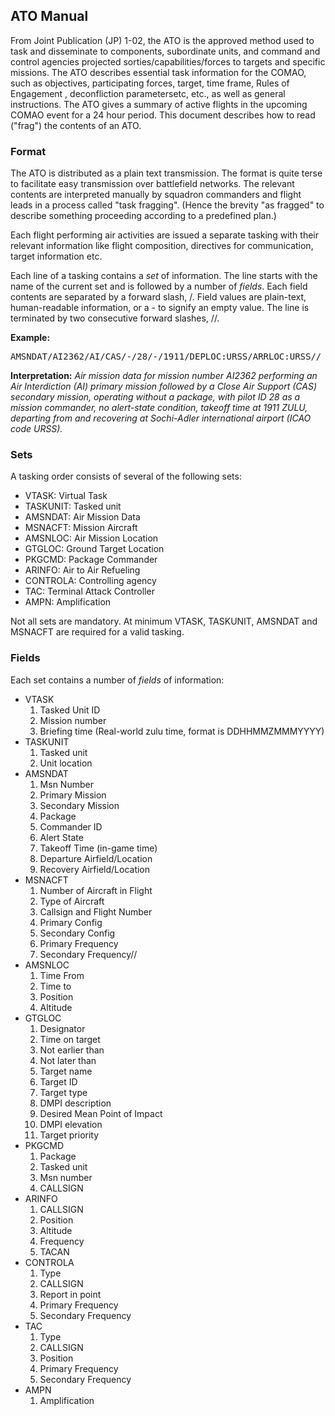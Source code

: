 <div id="column">

<div id="content">

<div id="pageContent">

## ATO Manual

From Joint Publication (JP) 1-02, the ATO is the approved method used to task and disseminate to components, subordinate units, and command and control agencies projected sorties/capabilities/forces to targets and specific missions.  The ATO describes essential task information for the COMAO, such as objectives, participating forces, target, time frame, Rules of Engagement , deconfliction parametersetc, etc., as well as general instructions. The ATO gives a summary of active flights in the upcoming COMAO event for a 24 hour period. This document describes how to read ("frag") the contents of an ATO.

### Format

The ATO is distributed as a plain text transmission. The format is quite terse to facilitate easy transmission over battlefield networks. The relevant contents are interpreted manually by squadron commanders and flight leads in a process called "task fragging". (Hence the brevity "as fragged" to describe something proceeding according to a predefined plan.)

Each flight performing air activities are issued a separate tasking with their relevant information like flight composition, directives for communication, target information etc.

Each line of a tasking contains a _set_ of information. The line starts with the name of the current set and is followed by a number of _fields_. Each field contents are separated by a forward slash, /. Field values are plain-text, human-readable information, or a - to signify an empty value. The line is terminated by two consecutive forward slashes, //.

**Example:**

<pre>AMSNDAT/AI2362/AI/CAS/-/28/-/1911/DEPLOC:URSS/ARRLOC:URSS//</pre>

**Interpretation:** _Air mission data for mission number AI2362 performing an Air Interdiction (AI) primary mission followed by a Close Air Support (CAS) secondary mission, operating without a package, with pilot ID 28 as a mission commander, no alert-state condition, takeoff time at 1911 ZULU, departing from and recovering at Sochi-Adler international airport (ICAO code URSS)._

### Sets

A tasking order consists of several of the following sets:

*   VTASK: Virtual Task
*   TASKUNIT: Tasked unit
*   AMSNDAT: Air Mission Data
*   MSNACFT: Mission Aircraft
*   AMSNLOC: Air Mission Location
*   GTGLOC: Ground Target Location
*   PKGCMD: Package Commander
*   ARINFO: Air to Air Refueling
*   CONTROLA: Controlling agency
*   TAC: Terminal Attack Controller
*   AMPN: Amplification

Not all sets are mandatory. At minimum VTASK, TASKUNIT, AMSNDAT and MSNACFT are required for a valid tasking.

### Fields

Each set contains a number of _fields_ of information:

*   VTASK
    1.  Tasked Unit ID
    2.  Mission number
    3.  Briefing time (Real-world zulu time, format is DDHHMMZMMMYYYY)
*   TASKUNIT
    1.  Tasked unit
    2.  Unit location
*   AMSNDAT
    1.  Msn Number
    2.  Primary Mission
    3.  Secondary Mission
    4.  Package
    5.  Commander ID
    6.  Alert State
    7.  Takeoff Time (in-game time)
    8.  Departure Airfield/Location
    9.  Recovery Airfield/Location
*   MSNACFT
    1.  Number of Aircraft in Flight
    2.  Type of Aircraft
    3.  Callsign and Flight Number
    4.  Primary Config
    5.  Secondary Config
    6.  Primary Frequency
    7.  Secondary Frequency//
*   AMSNLOC
    1.  Time From
    2.  Time to
    3.  Position
    4.  Altitude
*   GTGLOC
    1.  Designator
    2.  Time on target
    3.  Not earlier than
    4.  Not later than
    5.  Target name
    6.  Target ID
    7.  Target type
    8.  DMPI description
    9.  Desired Mean Point of Impact
    10.  DMPI elevation
    11.  Target priority
*   PKGCMD
    1.  Package
    2.  Tasked unit
    3.  Msn number
    4.  CALLSIGN
*   ARINFO
    1.  CALLSIGN
    2.  Position
    3.  Altitude
    4.  Frequency
    5.  TACAN
*   CONTROLA
    1.  Type
    2.  CALLSIGN
    3.  Report in point
    4.  Primary Frequency
    5.  Secondary Frequency
*   TAC
    1.  Type
    2.  CALLSIGN
    3.  Position
    4.  Primary Frequency
    5.  Secondary Frequency
*   AMPN
    1.  Amplification

</div>

</div>

</div>
